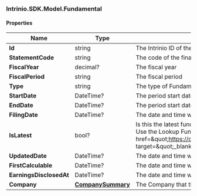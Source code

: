 [//]: # (CLASS:Intrinio.SDK.Model.Fundamental)

[//]: # (KIND:object)

### Intrinio.SDK.Model.Fundamental
#### Properties

[//]: # (START_DEFINITION)

Name | Type | Description
------------ | ------------- | -------------
**Id** | string | The Intrinio ID of the Fundamental &nbsp;
**StatementCode** | string | The code of the financial statement that the Fundamental represents &nbsp;
**FiscalYear** | decimal? | The fiscal year &nbsp;
**FiscalPeriod** | string | The fiscal period &nbsp;
**Type** | string | The type of Fundamental &nbsp;
**StartDate** | DateTime? | The period start date &nbsp;
**EndDate** | DateTime? | The period start date &nbsp;
**FilingDate** | DateTime? | The date and time when the Fundamental was filed with the SEC &nbsp;
**IsLatest** | bool? | Is this the latest fundamental available based on the company&#39;s most recent filings? Use the Lookup Fundamental endpoint to find the latest fundamental (&lt;a href&#x3D;\&quot;https://docs.intrinio.com/documentation/web_api/lookup_fundamental_v2\&quot; target&#x3D;\&quot;_blank\&quot;&gt;reference&lt;/a&gt;) &nbsp;
**UpdatedDate** | DateTime? | The date and time when the fundamental was last updated &nbsp;
**FirstCalculable** | DateTime? | The date and time when the fundamental was first calculable &nbsp;
**EarningsDisclosedAt** | DateTime? | The date and time when the earnings information was first disclosed via 8-K filing &nbsp;
**Company** | [**CompanySummary**](CompanySummary.md) | The Company that the Fundamental was belongs to &nbsp;

[//]: # (END_DEFINITION)


[//]: # (CONTAINED_CLASS:Intrinio.SDK.Model.CompanySummary)


